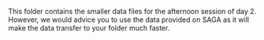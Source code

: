 This folder contains the smaller data files for the afternoon session of day 2. However, we would advice you to use the data provided on SAGA as it will make the data transfer to your folder much faster.
